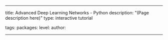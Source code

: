 ---

title: Advanced Deep Learning Networks - Python
description: "(Page description here)"
type: interactive tutorial

tags: 
packages: 
level: 
author: 

---